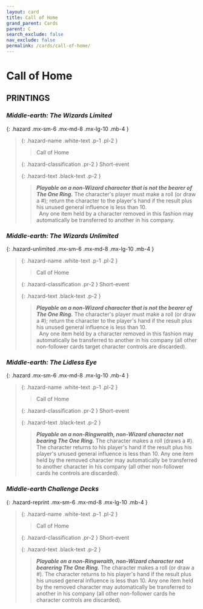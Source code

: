 ```yaml
---
layout: card
title: Call of Home
grand_parent: Cards
parent: C
search_exclude: false
nav_exclude: false
permalink: /cards/call-of-home/
---
```


# Call of Home


## PRINTINGS


### _Middle-earth: The Wizards Limited_

{: .hazard .mx-sm-6 .mx-md-8 .mx-lg-10 .mb-4 }
> {: .hazard-name .white-text .p-1 .pl-2 }
> > <div class="hazard-mp"></div>
> > <div class="card-name">Call of Home</div>
>
> {: .hazard-classification .pr-2 }
> Short-event
>
> {: .hazard-text .black-text .p-2 }
> > ***Playable on a non-Wizard character that is not the bearer of The One Ring.*** The character's player must make a roll (or draw a #); return the character to the player's hand if the result plus his unused general influence is less than 10. <br>&ensp;Any one item held by a character removed in this fashion may automatically be transferred to another in his company. 
>



### _Middle-earth: The Wizards Unlimited_

{: .hazard-unlimited .mx-sm-6 .mx-md-8 .mx-lg-10 .mb-4 }
> {: .hazard-name .white-text .p-1 .pl-2 }
> > <div class="hazard-mp"></div>
> > <div class="card-name">Call of Home</div>
>
> {: .hazard-classification .pr-2 }
> Short-event
>
> {: .hazard-text .black-text .p-2 }
> > ***Playable on a non-Wizard character that is not the bearer of The One Ring.*** The character's player must make a roll (or draw a #); return the character to the player's hand if the result plus his unused general influence is less than 10. <br>&ensp;Any one item held by a character removed in this fashion may automatically be transferred to another in his company (all other non-follower cards target character controls are discarded). 
>

### _Middle-earth: The Lidless Eye_

{: .hazard .mx-sm-6 .mx-md-8 .mx-lg-10 .mb-4 }
> {: .hazard-name .white-text .p-1 .pl-2 }
> > <div class="hazard-mp"></div>
> > <div class="card-name">Call of Home</div>
>
> {: .hazard-classification .pr-2 }
> Short-event
>
> {: .hazard-text .black-text .p-2 }
> > ***Playable on a non-Ringwraith, non-Wizard character not bearing The One Ring.*** The character makes a roll (draws a #). The character returns to his player's hand if the result plus his player's unused general influence is less than 10. Any one item held by the removed character may automatically be transferred to another character in his company (all other non-follower cards he controls are discarded). 
>



### _Middle-earth Challenge Decks_

{: .hazard-reprint .mx-sm-6 .mx-md-8 .mx-lg-10 .mb-4 }
> {: .hazard-name .white-text .p-1 .pl-2 }
> > <div class="hazard-mp"></div>
> > <div class="card-name">Call of Home</div>
>
> {: .hazard-classification .pr-2 }
> Short-event
>
> {: .hazard-text .black-text .p-2 }
> > ***Playable on a non-Ringwraith, non-Wizard character not bearering The One Ring.*** The character makes a roll (or draw a #). The character returns to his player's hand if the result plus his unused general influence is less than 10. Any one item held by the removed character may automatically be transferred to another in his company (all other non-follower cards he character controls are discarded). 
>
